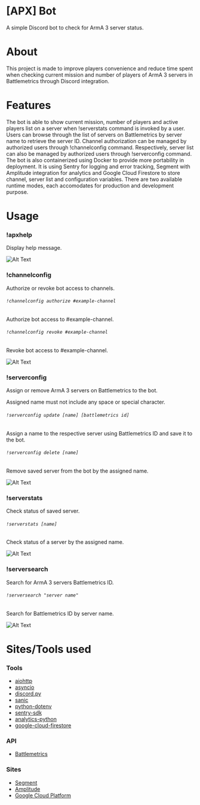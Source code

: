 # [APX] Bot
A simple Discord bot to check for ArmA 3 server status.

# About
This project is made to improve players convenience and reduce time spent when checking current mission and number of players of ArmA 3 servers in Battlemetrics through Discord integration.

# Features
The bot is able to show current mission, number of players and active players list on a server when !serverstats command is invoked by a user. Users can browse through the list of servers on Battlemetrics by server name to retrieve the server ID. Channel authorization can be managed by authorized users through !channelconfig command. Respectively, server list can also be managed by authorized users through !serverconfig command. The bot is also containerized using Docker to provide more portability in deployment. It is using Sentry for logging and error tracking, Segment with Amplitude integration for analytics and Google Cloud Firestore to store channel, server list and configuration variables. There are two available runtime modes, each accomodates for production and development purpose.

# Usage
### !apxhelp
Display help message.

![Alt Text](https://github.com/farhannysf/apx_bot/blob/apx/docs/apxhelp.gif)

### !channelconfig
Authorize or revoke bot access to channels.

###### `!channelconfig authorize #example-channel`
Authorize bot access to #example-channel.

###### `!channelconfig revoke #example-channel`
Revoke bot access to #example-channel.

![Alt Text](https://github.com/farhannysf/apx_bot/blob/apx/docs/channelconfig.gif)

### !serverconfig
Assign or remove ArmA 3 servers on Battlemetrics to the bot.

Assigned name must not include any space or special character.

###### `!serverconfig update [name] [battlemetrics id]`
Assign a name to the respective server using Battlemetrics ID and save it to the bot.

###### `!serverconfig delete [name]`
Remove saved server from the bot by the assigned name.

![Alt Text](https://github.com/farhannysf/apx_bot/blob/apx/docs/serverconfig.gif)

### !serverstats
Check status of saved server.

###### `!serverstats [name]`
Check status of a server by the assigned name.

![Alt Text](https://github.com/farhannysf/apx_bot/blob/apx/docs/serverstats.gif)

### !serversearch
Search for ArmA 3 servers Battlemetrics ID.

###### `!serversearch "server name"`
Search for Battlemetrics ID by server name.

![Alt Text](https://github.com/farhannysf/apx_bot/blob/apx/docs/serversearch.gif)

# Sites/Tools used

### Tools
* [aiohttp](https://docs.aiohttp.org/en/stable/)
* [asyncio](https://docs.python.org/3.6/library/asyncio.html)
* [discord.py](https://discordpy.readthedocs.io/en/latest/)
* [sanic](https://sanic.readthedocs.io/en/latest/)
* [python-dotenv](https://github.com/theskumar/python-dotenv)
* [sentry-sdk](https://docs.sentry.io/error-reporting/quickstart/?platform=python)
* [analytics-python](https://segment.com/docs/sources/server/python/)
* [google-cloud-firestore](https://cloud.google.com/firestore/docs/quickstart-servers)

### API
* [Battlemetrics](https://www.battlemetrics.com/developers/documentation)

### Sites
* [Segment](https://segment.com/)
* [Amplitude](https://amplitude.com/)
* [Google Cloud Platform](https://cloud.google.com/)
